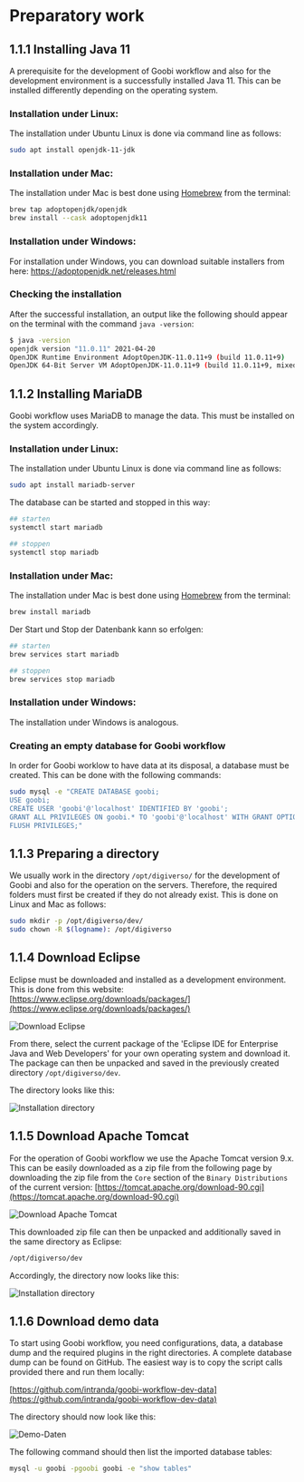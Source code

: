 # Preparatory work

## 1.1.1 Installing Java 11
A prerequisite for the development of Goobi workflow and also for the development environment is a successfully installed Java 11. This can be installed differently depending on the operating system.

### Installation under Linux:
The installation under Ubuntu Linux is done via command line as follows:

```bash
sudo apt install openjdk-11-jdk
```

### Installation under Mac:
The installation under Mac is best done using [Homebrew](https://brew.sh/index) from the terminal:

```bash
brew tap adoptopenjdk/openjdk
brew install --cask adoptopenjdk11
```

### Installation under Windows:
For installation under Windows, you can download suitable installers from here: https://adoptopenjdk.net/releases.html


### Checking the installation
After the successful installation, an output like the following should appear on the terminal with the command `java -version`:

```bash
$ java -version
openjdk version "11.0.11" 2021-04-20
OpenJDK Runtime Environment AdoptOpenJDK-11.0.11+9 (build 11.0.11+9)
OpenJDK 64-Bit Server VM AdoptOpenJDK-11.0.11+9 (build 11.0.11+9, mixed mode)
```

## 1.1.2 Installing MariaDB
Goobi workflow uses MariaDB to manage the data. This must be installed on the system accordingly.


### Installation under Linux:
The installation under Ubuntu Linux is done via command line as follows:

```bash
sudo apt install mariadb-server
```

The database can be started and stopped in this way:

```bash
## starten
systemctl start mariadb

## stoppen
systemctl stop mariadb
```


### Installation under Mac:
The installation under Mac is best done using [Homebrew](https://brew.sh/index) from the terminal:

```bash
brew install mariadb
```

Der Start und Stop der Datenbank kann so erfolgen:

```bash
## starten
brew services start mariadb

## stoppen
brew services stop mariadb
```

### Installation under Windows:
The installation under Windows is analogous.


### Creating an empty database for Goobi workflow
In order for Goobi worklow to have data at its disposal, a database must be created. This can be done with the following commands:

```bash
sudo mysql -e "CREATE DATABASE goobi;
USE goobi;
CREATE USER 'goobi'@'localhost' IDENTIFIED BY 'goobi';
GRANT ALL PRIVILEGES ON goobi.* TO 'goobi'@'localhost' WITH GRANT OPTION;
FLUSH PRIVILEGES;"
```

## 1.1.3 Preparing a directory
We usually work in the directory `/opt/digiverso/` for the development of Goobi and also for the operation on the servers. Therefore, the required folders must first be created if they do not already exist. This is done on Linux and Mac as follows:

```bash
sudo mkdir -p /opt/digiverso/dev/
sudo chown -R $(logname): /opt/digiverso
```


## 1.1.4 Download Eclipse
Eclipse must be downloaded and installed as a development environment. This is done from this website: [https://www.eclipse.org/downloads/packages/](https://www.eclipse.org/downloads/packages/)

![Download Eclipse](screen1.png)

From there, select the current package of the 'Eclipse IDE for Enterprise Java and Web Developers' for your own operating system and download it. The package can then be unpacked and saved in the previously created directory `/opt/digiverso/dev`.

The directory looks like this:

![Installation directory](screen2.png)


## 1.1.5 Download Apache Tomcat
For the operation of Goobi workflow we use the Apache Tomcat version 9.x. This can be easily downloaded as a zip file from the following page by downloading the zip file from the `Core` section of the `Binary Distributions` of the current version: [https://tomcat.apache.org/download-90.cgi](https://tomcat.apache.org/download-90.cgi)

![Download Apache Tomcat](screen3.png)

This downloaded zip file can then be unpacked and additionally saved in the same directory as Eclipse:

```bash
/opt/digiverso/dev
```

Accordingly, the directory now looks like this:

![Installation directory](screen4.png)


## 1.1.6 Download demo data
To start using Goobi workflow, you need configurations, data, a database dump and the required plugins in the right directories. A complete database dump can be found on GitHub. The easiest way is to copy the script calls provided there and run them locally:

[https://github.com/intranda/goobi-workflow-dev-data](https://github.com/intranda/goobi-workflow-dev-data)

The directory should now look like this:

![Demo-Daten](screen5.png)

The following command should then list the imported database tables:

```bash
mysql -u goobi -pgoobi goobi -e "show tables"
```